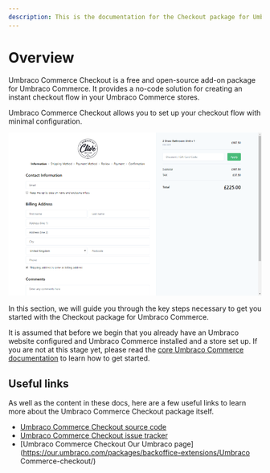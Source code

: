 ```yaml
---
description: This is the documentation for the Checkout package for Umbraco Commerce.
---
```


# Overview

Umbraco Commerce Checkout is a free and open-source add-on package for Umbraco Commerce. It provides a no-code solution for creating an instant checkout flow in your Umbraco Commerce stores.

Umbraco Commerce Checkout allows you to set up your checkout flow with minimal configuration.

![A look at how the default Checkout flow appear on the frontend.](../.gitbook/assets/002.png)

In this section, we will guide you through the key steps necessary to get you started with the Checkout package for Umbraco Commerce.

It is assumed that before we begin that you already have an Umbraco website configured and Umbraco Commerce installed and a store set up. If you are not at this stage yet, please read the [core Umbraco Commerce documentation](http://localhost:5000/o/vHdmkfI8smZW50A5yIZD/s/s0xvC9Moj5Pqo3KonmTs/) to learn how to get started.

## Useful links

As well as the content in these docs, here are a few useful links to learn more about the Umbraco Commerce Checkout package itself.

* [Umbraco Commerce Checkout source code](https://github.com/umbraco/Umbraco.Commerce.Packages.Checkout)
* [Umbraco Commerce Checkout issue tracker](https://github.com/umbraco/Umbraco.Commerce.Packages.Checkout/issues)
* [Umbraco Commerce Checkout Our Umbraco page](https://our.umbraco.com/packages/backoffice-extensions/Umbraco Commerce-checkout/)
